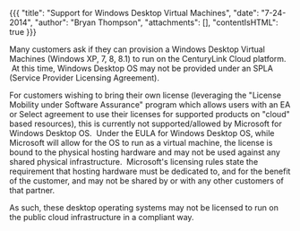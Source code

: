 {{{
  "title": "Support for Windows Desktop Virtual Machines",
  "date": "7-24-2014",
  "author": "Bryan Thompson",
  "attachments": [],
  "contentIsHTML": true
}}}

<p>Many customers ask if they can provision a Windows Desktop Virtual Machines (Windows XP, 7, 8, 8.1) to run on the CenturyLink Cloud platform. &nbsp;At this time, Windows Desktop OS may not be provided under an SPLA (Service Provider Licensing Agreement).
  </p>
<p>For customers wishing to bring their own license (leveraging the "License Mobility under Software Assurance" program which allows users with an EA or Select agreement to use their licenses for supported products on "cloud" based resources), this is currently
  not supported/allowed by Microsoft for Windows Desktop OS. &nbsp;Under the EULA for Windows Desktop OS, while Microsoft will allow for the OS to run as a virtual machine, the license is bound to the physical hosting hardware and may not be used against
  any shared physical infrastructure. &nbsp;Microsoft's licensing rules state the requirement that hosting hardware must be dedicated to, and for the benefit of the customer, and may not be shared by or with any other customers of that partner. </p>
<p>As such, these desktop operating systems may not be licensed to run on the public cloud infrastructure in a compliant way.</p>